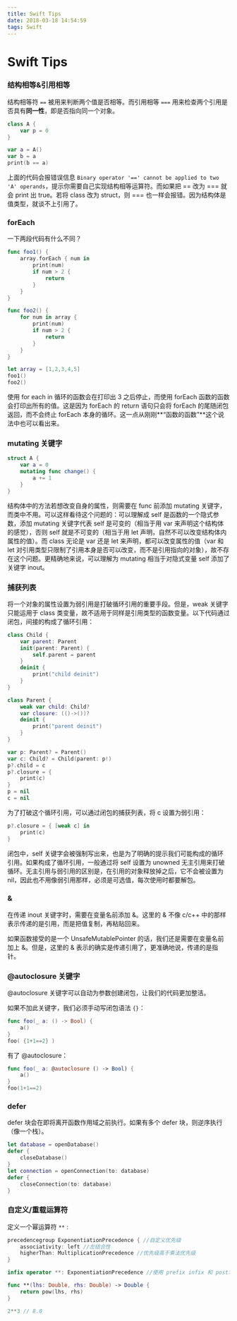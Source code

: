 ```yaml
---
title: Swift Tips
date: 2018-03-18 14:54:59
tags: Swift
---
```


# Swift Tips

### 结构相等&引用相等

结构相等符 `==` 被用来判断两个值是否相等。而引用相等 `===` 用来检查两个引用是否具有**同一性**，即是否指向同一个对象。

```swift
class A {
    var p = 0
}

var a = A()
var b = a
print(b == a)
```

上面的代码会报错误信息 `Binary operator '==' cannot be applied to two 'A' operands`，提示你需要自己实现结构相等运算符。而如果把 == 改为 \=== 就会 print 出 true。若将 class 改为 struct，则 === 也一样会报错。因为结构体是值类型，就谈不上引用了。

### forEach

一下两段代码有什么不同？

```swift
func foo1() {
    array.forEach { num in
        print(num)
        if num > 2 {
            return
        }
    }
}

func foo2() {
    for num in array {
    	print(num)
    	if num > 2 {
        	return
    	}
	}
}

let array = [1,2,3,4,5]
foo1()
foo2()
```

使用 for each in 循环的函数会在打印出 3 之后停止，而使用 forEach 函数的函数会打印出所有的值。这是因为 forEach 的 return 语句只会将 forEach 的尾随闭包返回，而不会终止 forEach 本身的循环。这一点从刚刚**“函数的函数”**这个说法中也可以看出来。

### mutating 关键字

```swift
struct A {
    var a = 0
    mutating func change() {
        a += 1
    }
}
```

结构体中的方法若想改变自身的属性，则需要在 func 前添加 mutating 关键字，而类中不用。可以这样看待这个问题的：可以理解成 self 是函数的一个隐式参数，添加 mutating 关键字代表 self 是可变的（相当于用 var 来声明这个结构体的感觉），否则 self 就是不可变的（相当于用 let 声明，自然不可以改变结构体内属性的值）。而 class 无论是 var 还是 let 来声明，都可以改变属性的值（var 和 let 对引用类型只限制了引用本身是否可以改变，而不是引用指向的对象），故不存在这个问题。更精确地来说，可以理解为 mutating 相当于对隐式变量 self 添加了关键字 inout。

### 捕获列表

将一个对象的属性设置为弱引用是打破循环引用的重要手段。但是，weak 关键字只能运用于 class 类变量，故不适用于同样是引用类型的函数变量。以下代码通过闭包，间接的构成了循环引用：

```swift
class Child {
    var parent: Parent
    init(parent: Parent) {
        self.parent = parent
    }
    deinit {
        print("child deinit")
    }
}

class Parent {
    weak var child: Child?
    var closure: (()->())?
    deinit {
        print("parent deinit")
    }
}

var p: Parent? = Parent()
var c: Child? = Child(parent: p!)
p?.child = c
p?.closure = {
    print(c)
}
p = nil
c = nil
```

为了打破这个循环引用，可以通过闭包的捕获列表，将 c 设置为弱引用：

```swift
p?.closure = { [weak c] in
    print(c)
}
```

闭包中，self 关键字会被强制写出来，也是为了明确的提示我们可能构成的循环引用。如果构成了循环引用，一般通过将 self 设置为 unowned 无主引用来打破循环。无主引用与弱引用的区别是，在引用的对象释放掉之后，它不会被设置为 nil，因此也不用像弱引用那样，必须是可选值，每次使用时都要解包。

### &

在传递 inout 关键字时，需要在变量名前添加 &。这里的 & 不像 c/c++ 中的那样表示传递的是引用，而是把值复制，再粘贴回来。

如果函数接受的是一个 UnsafeMutablePointer 的话，我们还是需要在变量名前加上 &。但是，这里的 & 表示的确实是传递引用了，更准确地说，传递的是指针。

### @autoclosure 关键字

@autoclosure 关键字可以自动为参数创建闭包，让我们的代码更加整洁。

如果不加此关键字，我们必须手动写闭包语法 `{}`：

```swift
func foo(_ a: () -> Bool) {
    a()
}
foo( {1+1==2} )
```

有了 @autoclosure：

```swift
func foo(_ a: @autoclosure () -> Bool) {
    a()
}
foo(1+1==2)
```

### defer

defer 块会在即将离开函数作用域之前执行。如果有多个 defer 块，则逆序执行（像一个栈）。

```swift
let database = openDatabase()
defer {
    closeDatabase()
}
let connection = openConnection(to: database)
defer {
    closeConnection(to: database)
}
```

### 自定义/重载运算符

定义一个幂运算符 `**` :

```swift
precedencegroup ExponentiationPrecedence { //自定义优先级
    associativity: left //左结合性
    higherThan: MultiplicationPrecedence //优先级高于乘法优先级
}

infix operator **: ExponentiationPrecedence //使用 prefix infix 和 postfix 定义前缀、中缀、后缀

func **(lhs: Double, rhs: Double) -> Double {
    return pow(lhs, rhs)
}

2**3 // 8.0
```

